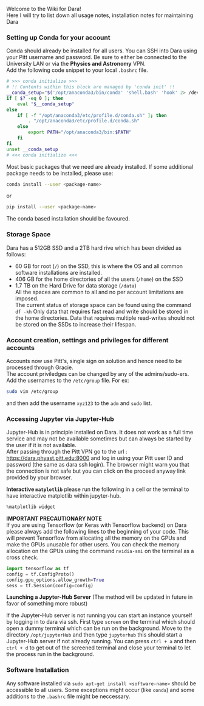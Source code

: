 Welcome to the Wiki for Dara!  
Here I will try to list down all usage notes, installation notes for maintaining Dara

### Setting up Conda for your account

Conda should already be installed for all users. You can SSH into Dara using your Pitt username and password. Be sure to either be connected to the University LAN or via the **Physics and Astronomy** VPN.  
Add the following code snippet to your local `.bashrc` file.   

```bash
# >>> conda initialize >>>
# !! Contents within this block are managed by 'conda init' !!
__conda_setup="$('/opt/anaconda3/bin/conda' 'shell.bash' 'hook' 2> /dev/null)"
if [ $? -eq 0 ]; then
    eval "$__conda_setup"
else
    if [ -f "/opt/anaconda3/etc/profile.d/conda.sh" ]; then
        . "/opt/anaconda3/etc/profile.d/conda.sh"
    else
        export PATH="/opt/anaconda3/bin:$PATH"
    fi
fi
unset __conda_setup
# <<< conda initialize <<<
```

Most basic packages that we need are already installed. If some additional package needs to be installed, please use:  
```bash
conda install --user <package-name>
```
or  
```bash
pip install --user <package-name>
```
The conda based installation should be favoured.
### Storage Space
Dara has a 512GB SSD and a 2TB hard rive which has been divided as follows:
- 60 GB for root (`/`) on the SSD, this is where the OS and all common software installations are installed.
- 406 GB for the home directories of all the users (`/home`) on the SSD
- 1.7 TB on the Hard Drive for data storage (`/data`)   
All the spaces are common to all and no per account limitations are imposed.   
The current status of storage space can be found using the command `df -kh`
Only data that requires fast read and write should be stored in the home directories. Data that requires multiple read-writes should not be stored on the SSDs to increase their lifespan.

### Account creation, settings and privileges for different accounts
Accounts now use Pitt's, single sign on solution and hence need to be processed through Gracie.  
The account priviledges can be changed by any of the admins/sudo-ers. Add the usernames to the `/etc/group` file. For ex:
```bash
sudo vim /etc/group
```
and then add the username `xyz123` to the `adm` and `sudo` list.

### Accessing Jupyter via Jupyter-Hub
Jupyter-Hub is in principle installed on Dara. It does not work as a full time service and may not be available sometimes but can always be started by the user if it is not available.    
After passing through the Pitt VPN go to the url : <https://dara.phyast.pitt.edu:8000> and log in using your Pitt user ID and password (the same as dara ssh login). The browser might warn you that the connection is not safe but you can click on the proceed anyway link provided by your browser.   

**Interactive `matplotlib`**
please run the following in a cell or the terminal to have interactive matplotlib within jupyter-hub.
```python
%matplotlib widget
```

**IMPORTANT PRECAUTIONARY NOTE**  
If you are using Tensorflow (or Keras with Tensorflow backend) on Dara please always add the following lines to the beginning of your code. This will prevent Tensorflow from allocating all the memory on the GPUs and make the GPUs unusable for other users. You can check the memory allocation on the GPUs using the command `nvidia-smi` on the terminal as a cross check.

```python
import tensorflow as tf
config = tf.ConfigProto()
config.gpu_options.allow_growth=True
sess = tf.Session(config=config)
```

**Launching a Jupyter-Hub Server** (The method will be updated in future in favor of something more robust)   

If the Jupyter-Hub server is not running you can start an instance yourself by logging in to dara via ssh. First type `screen` on the terminal which should open a dummy terminal which can be run on the background. Move to the directory `/opt/jupyterHub` and then type `jupyterhub` this should start a Jupyter-Hub server if not already running. You can press `ctrl + a` and then `ctrl + d` to get out of the screened terminal and close your terminal to let the process run in the background.


### Software Installation
Any software installed via `sudo apt-get install <software-name>` should be accessible to all users. Some exceptions might occur (like `conda`) and some additions to the `.bashrc` file might be neccessary. 
